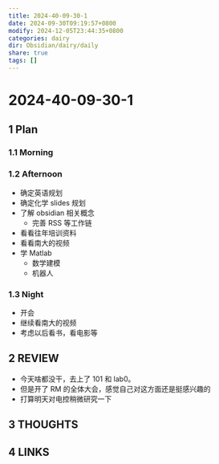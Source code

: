 ```yaml
---
title: 2024-40-09-30-1
date: 2024-09-30T09:19:57+0800
modify: 2024-12-05T23:44:35+0800
categories: dairy
dir: Obsidian/dairy/daily
share: true
tags: []
---
```


# 2024-40-09-30-1

## 1 Plan

### 1.1 Morning

### 1.2 Afternoon

- 确定英语规划
- 确定化学 slides 规划
- 了解 obsidian 相关概念
	- 完善 RSS 等工作链
- 看看往年培训资料
- 看看南大的视频
- 学 Matlab
	- 数学建模
	- 机器人

### 1.3 Night

- 开会
- 继续看南大的视频
- 考虑以后看书，看电影等

## 2 REVIEW

- 今天啥都没干，去上了 101 和 lab0。
- 但是开了 RM 的全体大会，感觉自己对这方面还是挺感兴趣的
- 打算明天对电控稍微研究一下

## 3 THOUGHTS

## 4 LINKS